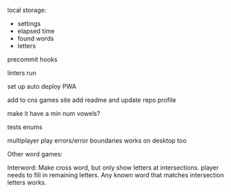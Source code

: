 local storage:

- settings
- elapsed time
- found words
- letters

precommit hooks

linters run

set up auto deploy
PWA

add to cns games site
add readme and update repo profile

make it have a min num vowels?

tests
enums

multiplayer play
errors/error boundaries
works on desktop too

Other word games:

Interword: Make cross word, but only show letters at intersections. player needs to fill in remaining letters. Any known word that matches intersection letters works.
